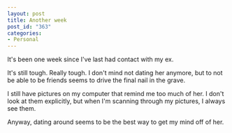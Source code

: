 ```yaml
--- 
layout: post
title: Another week
post_id: "363"
categories:
- Personal
---
```

It's been one week since I've last had contact with my ex.

It's still tough.  Really tough.  I don't mind not dating her anymore, but to not be able to be friends seems to drive the final nail in the grave.

I still have pictures on my computer that remind me too much of her.  I don't look at them explicitly, but when I'm scanning through my pictures, I always see them.

Anyway, dating around seems to be the best way to get my mind off of her.
